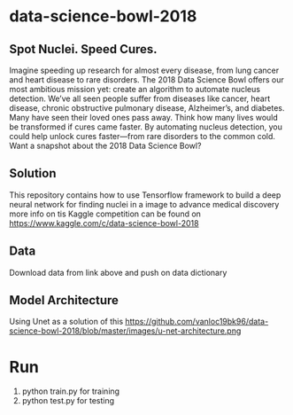 # data-science-bowl-2018

## Spot Nuclei. Speed Cures.
Imagine speeding up research for almost every disease, from lung cancer and heart disease to rare disorders. The 2018 Data Science Bowl offers our most ambitious mission yet: create an algorithm to automate nucleus detection.
We’ve all seen people suffer from diseases like cancer, heart disease, chronic obstructive pulmonary disease, Alzheimer’s, and diabetes. Many have seen their loved ones pass away. Think how many lives would be transformed if cures came faster.
By automating nucleus detection, you could help unlock cures faster—from rare disorders to the common cold. Want a snapshot about the 2018 Data Science Bowl?

## Solution
This repository contains how to use Tensorflow framework to build a deep neural network for finding nuclei in a image
to advance medical discovery more info on tis Kaggle competition can be found on  https://www.kaggle.com/c/data-science-bowl-2018


## Data
Download data from link above and push on data dictionary

## Model Architecture
Using Unet as a solution of this
https://github.com/vanloc19bk96/data-science-bowl-2018/blob/master/images/u-net-architecture.png

# Run
1. python train.py for training
2. python test.py for testing

